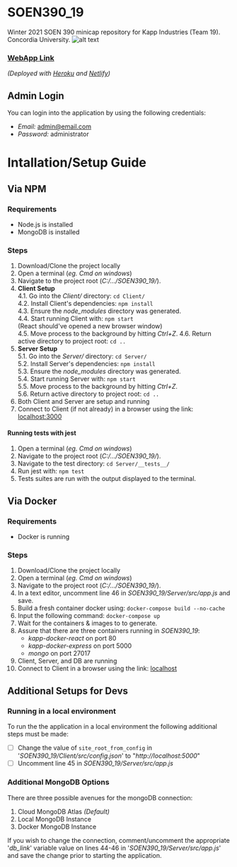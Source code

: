 # SOEN390_19
Winter 2021 SOEN 390 minicap repository for Kapp Industries (Team 19).
Concordia University.
![alt text](https://user-images.githubusercontent.com/58408904/112918742-9f4c2980-90d3-11eb-9d2d-a94f0acaf0e5.png "Kapp Logo")

### [**WebApp Link**](https://kappindu.netlify.app/)
*(Deployed with [Heroku](heroku.com) and [Netlify](https://www.netlify.com/))*

## Admin Login  
You can login into the application by using the following credentials:  
- *Email:* admin@email.com
- *Password:* administrator

# Intallation/Setup Guide

## Via NPM
### Requirements
- Node.js is installed
- MongoDB is installed

### Steps
1. Download/Clone the project locally
2. Open a terminal (*eg. Cmd on windows*)
3. Navigate to the project root (*C:/.../SOEN390_19/*).
4. **Client Setup**  
  4.1. Go into the *Client/* directory: `cd Client/`  
  4.2. Install Client's dependencies: `npm install`  
  4.3. Ensure the *node_modules* directory was generated.  
  4.4. Start running Client with: `npm start`  
  (React should've opened a new browser window)  
  4.5. Move process to the background by hitting *Ctrl+Z*.
  4.6. Return active directory to project root: `cd ..`
5. **Server Setup**  
  5.1. Go into the *Server/* directory: `cd Server/`  
  5.2. Install Server's dependencies: `npm install`  
  5.3. Ensure the *node_modules* directory was generated.  
  5.4. Start running Server with: `npm start`  
  5.5. Move process to the background by hitting *Ctrl+Z*.  
  5.6. Return active directory to project root: `cd ..`  
6. Both Client and Server are setup and running
7. Connect to Client (if not already) in a browser using the link: [localhost:3000](http://localhost:3000)
#### Running tests with jest
1. Open a terminal (*eg. Cmd on windows*)
2. Navigate to the project root (*C:/.../SOEN390_19/*).
3. Navigate to the test directory: `cd Server/__tests__/`
4. Run jest with: `npm test`
5. Tests suites are run with the output displayed to the terminal.

## Via Docker
### Requirements
- Docker is running
### Steps
1. Download/Clone the project locally  
2. Open a terminal (*eg. Cmd on windows*)  
3. Navigate to the project root (*C:/.../SOEN390_19/*).
4. In a text editor, uncomment line 46 in *SOEN390_19/Server/src/app.js* and save.
5. Build a fresh container docker using: `docker-compose build --no-cache`
6. Input the following command: `docker-compose up`  
7. Wait for the containers & images to to generate.  
8. Assure that there are three containers running in *SOEN390_19*:  
    - *kapp-docker-react* on port 80  
    - *kapp-docker-express* on port 5000  
    - *mongo* on port 27017  
9.  Client, Server, and DB are running  
10. Connect to Client in a browser using the link: [localhost](http://localhost) 

## Additional Setups for Devs
### Running in a local environment
To run the the application in a local environment the following additional steps must be made:  
- [ ] Change the value of `site_root_from_config` in '*SOEN390_19/Client/src/config.json*' to "*http://localhost:5000*"
- [ ] Uncomment line 45 in *SOEN390_19/Server/src/app.js*  

### Additional MongoDB Options
There are three possible avenues for the mongoDB connection:  
1. Cloud MongoDB Atlas *(Default)*  
2. Local MongoDB Instance  
3. Docker MongoDB Instance  

If you wish to change the connection, comment/uncomment the appropriate '*db_link*' variable value on lines 44-46 in '*SOEN390_19/Server/src/app.js*' and save the change prior to starting the application.
